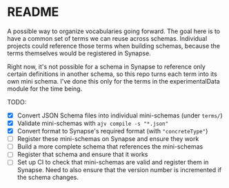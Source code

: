# README

A possible way to organize vocabularies going forward. The goal here is to have
a common set of terms we can reuse across schemas. Individual projects could
reference those terms when building schemas, because the terms themselves would
be registered in Synapse.

Right now, it's not possible for a schema in Synapse to reference only certain
definitions in another schema, so this repo turns each term into its own mini
schema. I've done this only for the terms in the experimentalData module for the
time being.

TODO:

- [X] Convert JSON Schema files into individual mini-schemas (under `terms/`)
- [X] Validate mini-schemas with `ajv compile -s "*.json"`
- [X] Convert format to Synapse's required format (with `"concreteType"`)
- [ ] Register these mini-schemas on Synapse and ensure they work
- [ ] Build a more complete schema that references the mini-schemas
- [ ] Register that schema and ensure that it works
- [ ] Set up CI to check that mini-schemas are valid and register them in
      Synapse. Need to also ensure that the version number is incremented if the
      schema changes.

